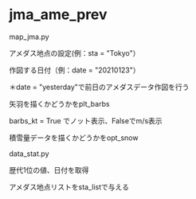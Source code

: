 # jma_ame_prev

map_jma.py

アメダス地点の設定(例：sta = "Tokyo"）

作図する日付（例：date = "20210123"）

＊date = "yesterday"で前日のアメダスデータ作図を行う

矢羽を描くかどうかをplt_barbs

barbs_kt = True でノット表示、Falseでm/s表示

積雪量データを描くかどうかをopt_snow


 data_stat.py

 歴代1位の値、日付を取得

 アメダス地点リストをsta_listで与える
